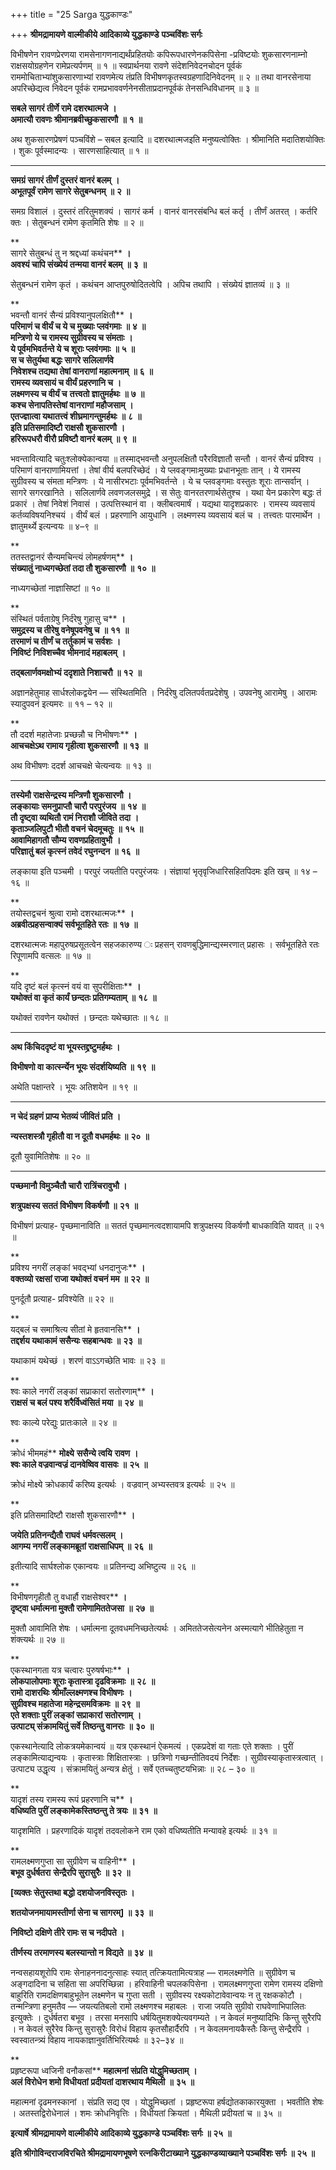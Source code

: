+++
title = "25 Sarga युद्धकाण्डः"

+++
**श्रीमद्रामायणे वाल्मीकीये आदिकाव्ये युद्धकाण्डे** **पञ्चविंशः सर्गः**

विभीषणेन रावणप्रेरणया रामसेनागणनाद्यर्थंप्रहितयोः कपिरूपधारणेनकपिसेना -प्रविष्टयोः शुकसारणनाम्नो राक्षसयोग्रहणेन रामेप्रत्यर्पणम् ॥ १ ॥ स्वप्रार्थनया रावणे संदेशनिवेदनचोदन पूर्वकं राममोचिताभ्यांशुकसारणाभ्यां रावणमेत्य तंप्रति विभीषणकृतस्वग्रहणादिनिवेदनम् ॥ २ ॥ तथा वानरसेनाया अपरिच्छेद्यत्व निवेदन पूर्वकं रामप्रभाववर्णनेनसीताप्रदानपूर्वकं तेनसन्धिविधानम् ॥ ३ ॥

**सबले सागरं तीर्णे रामे दशरथात्मजे** **।  
अमात्यौ रावणः श्रीमानब्रवीच्छुकसारणौ** **॥** **१** **॥**

अथ शुकसारणप्रेषणं पञ्चविंशे – सबल इत्यादि ॥ दशरथात्मजइति मनुष्यत्वोक्तिः । श्रीमानिति मदातिशयोक्तिः । शुकः पूर्वस्मादन्यः । सारणसाहित्यात् ॥ १ ॥

****

**समग्रं सागरं तीर्णं दुस्तरं वानरं बलम्** **।  
अभूतपूर्वं रामेण सागरे सेतुबन्धनम्** **॥** **२** **॥**

समग्र विशालं । दुस्तरं तरितुमशक्यं । सागरं कर्म । वानरं वानरसंबन्धि बलं कर्तृ । तीर्णं अतरत् । कर्तरि क्तः । सेतुबन्धनं रामेण कृतमिति शेषः ॥ २ ॥

**  
सागरे सेतुबन्धं तु न श्रद्दध्यां कथंचन** **।  
अवश्यं चापि संख्येयं तन्मया वानरं बलम्** **॥** **३** **॥**

सेतुबन्धनं रामेण कृतं । कथंचन आप्तपुरुषोदितत्वेपि । अपिच तथापि । संख्येयं ज्ञातव्यं ॥ ३ ॥

**  
भवन्तौ वानरं सैन्यं प्रविश्यानुपलक्षितौ** **।  
परिमाणं च वीर्यं च ये च मुख्याः प्लवंगमाः** **॥** **४** **॥  
मन्त्रिणो ये च रामस्य सुग्रीवस्य च संमताः** **।  
ये पूर्वमभिवर्तन्ते ये च शूराः प्लवंगमाः** **॥** **५** **॥  
स च सेतुर्यथा बद्धः सागरे सलिलार्णवे  
निवेशश्च तद्यथा तेषां वानराणां महात्मनाम्** **॥** **६** **॥  
रामस्य व्यवसायं च वीर्यं प्रहरणानि च** **।  
लक्ष्मणस्य च वीर्यं च** **तत्त्वतो ज्ञातुमर्हथः** **॥** **७** **॥  
कश्च सेनापतिस्तेषां वानराणां महौजसाम्** **।  
एतज्ज्ञात्वा यथातत्त्वं शीघ्रमागन्तुमर्हथः** **॥** **८** **॥  
इति प्रतिसमादिष्टौ राक्षसौ शुकसारणौ** **।  
हरिरूपधरौ वीरौ प्रविष्टौ वानरं बलम्** **॥** **९** **॥**

भवन्तावित्यादि चतुःश्लोक्येकान्वया ॥ तस्माद्भवन्तौ अनुपलक्षितौ परैरविज्ञातौ सन्तौ । वानरं सैन्यं प्रविश्य । परिमाणं वानराणामियत्तां । तेषां वीर्य बलपरिच्छेदं । ये प्लवङ्गमाःमुख्याः प्रधानभूताः तान् । ये रामस्य सुग्रीवस्य च संमता मन्त्रिणः । ये नासीरभटाः पूर्वमभिवर्तन्ते । ये च प्लवङ्गमाः वस्तुतः शूराः तान्सर्वान् । सागरे सगरखानिते । सलिलार्णवे लवणजलसमुद्रे । स सेतुः वानरतरणार्थसेतुश्च । यथा येन प्रकारेण बद्धः तं प्रकारं । तेषां निवेशं निवासं । उत्पत्तिस्थानं वा । क्लीबत्वमार्षं । यद्यथा यादृशप्रकारः । रामस्य व्यवसायं कर्तव्यविषयनिश्चयं । वीर्यं बलं । प्रहरणानि आयुधानि । लक्ष्मणस्य व्यवसायं बलं च । तत्त्वतः पारमार्थेन । ज्ञातुमर्थ्ये इत्यन्वयः ॥ ४–९ ॥

**  
ततस्तद्वानरं सैन्यमचिन्त्यं लोमहर्षणम्** **।  
संख्यातुं नाध्यगच्छेतां तदा तौ शुकसारणौ** **॥** **१०** **॥**

नाध्यगच्छेतां नाज्ञासिष्टां ॥ १० ॥

**  
संस्थितं पर्वताग्रेषु निर्दरेषु गुहासु च** **।  
समुद्रस्य च तीरेषु वनेषूपवनेषु च** **॥** **११** **॥  
तरमाणं च तीर्णं च तर्तुकामं च सर्वशः** **।  
निविष्टं निविशच्चैव भीमनादं महाबलम्** **।**

**तद्बलार्णवमक्षोभ्यं ददृशाते निशाचरौ ॥** **१२** **॥**

अज्ञानहेतुमाह सार्धश्लोकद्वयेन — संस्थितमिति । निर्दरेषु दलितपर्वतप्रदेशेषु । उपवनेषु आरामेषु । आरामः स्यादुपवनं इत्यमरः ॥ ११ – १२ ॥

**  
तौ ददर्श महातेजाः प्रच्छन्नौ च निभीषणः** **।  
आचचक्षेऽथ रामाय गृहीत्वा शुकसारणौ** **॥** **१३** **॥**

अथ विभीषणः ददर्श आचचक्षे चेत्यन्वयः ॥ १३ ॥

****

**तस्येमौ राक्षसेन्द्रस्य मन्त्रिणौ शुकसारणौ ।  
लङ्कायाः समनुप्राप्तौ चारौ परपुरंजय** **॥** **१४** **॥  
तौ दृष्ट्वा व्यथितौ रामं निराशौ जीविते तदा** **।  
कृताञ्जलिपुटौ भीतौ वचनं चेदमूचतुः** **॥** **१५** **॥  
आवामिहागतौ सौम्य रावणप्रहितावुभौ** **।  
परिज्ञातुं बलं कृत्स्नं तवेदं रघुनन्दन** **॥** **१६** **॥**

लङ्काया इति पञ्चमी । परपुरं जयतीति परपुरंजयः । संज्ञायां भृतृवृजिधारिसहितपिदमः इति खच् ॥ १४ – १६ ॥

**  
तयोस्तद्वचनं श्रुत्वा रामो दशरथात्मजः** **।  
अब्रवीत्प्रहसन्वाक्यं सर्वभूतहिते रतः** **॥** **१७** **॥**

दशरथात्मजः महापुरुषप्रसूतत्वेन सहजकारुण्य ः प्रहसन् रावणबुद्धिमान्द्यस्मरणात् प्रहासः । सर्वभूतहिते रतः रिपूणामपि वत्सलः ॥ १७ ॥

**  
यदि दृष्टं बलं कृत्स्नं वयं वा सुपरीक्षिताः** **।  
यथोक्तं वा कृतं कार्यं छन्दतः प्रतिगम्यताम्** **॥** **१८** **॥**

यथोक्तं रावणेन यथोक्तं । छन्दतः यथेच्छातः ॥ १८ ॥

****

**अथ किंचिददृष्टं वा भूयस्तद्द्रष्टुमर्हथः ।**

**विभीषणो वा कार्त्स्न्येन भूयः संदर्शयिष्यति ॥** **१९** **॥**

अथेति पक्षान्तरे । भूयः अतिशयेन ॥ १९ ॥

****

**न चेदं ग्रहणं प्राप्य भेतव्यं जीवितं प्रति ।**

**न्यस्तशस्त्रौ गृहीतौ वा न दूतौ वधमर्हथः ॥** **२०** **॥**

दूतौ युवामितिशेषः ॥ २० ॥

****

**पच्छमानौ विमुञ्चैतौ चारौ रात्रिंचरावुभौ ।**

**शत्रुपक्षस्य सततं विभीषण विकर्षणौ ॥** **२१** **॥**

विभीषणं प्रत्याह- पृच्छमानाविति ॥ सततं पृच्छमानत्वदशायामपि शत्रुपक्षस्य विकर्षणौ बाधकाविति यावत् ॥ २१ ॥

**  
प्रविश्य नगरीं लङ्कां भवद्भ्यां धनदानुजः** **।  
वक्तव्यो रक्षसां राजा यथोक्तं वचनं मम** **॥** **२२** **॥**

पुनर्दूतौ प्रत्याह- प्रविश्येति ॥ २२ ॥

**  
यद्बलं च समाश्रित्य सीतां मे हृतवानसि** **।  
तद्दर्शय यथाकामं ससैन्यः सहबान्धवः** **॥** **२३** **॥**

यथाकामं यथेच्छं । शरणं वाऽऽगच्छेति भावः ॥ २३ ॥

**  
श्वः काले नगरीं लङ्कां सप्राकारां सतोरणाम्** **।  
राक्षसं च बलं पश्य शरैर्विध्वंसितं मया** **॥** **२४** **॥**

श्वः काल्ये परेद्युः प्रातःकाले ॥ २४ ॥

**  
क्रोधं भीममहं** **मोक्ष्ये** **ससैन्ये त्वयि** **रावण** **।  
श्वः काले वज्रवान्वज्रं दानवेष्विव वासवः** **॥** **२५** **॥**

क्रोधं मोक्ष्ये क्रोधकार्यं करिष्य इत्यर्थः । वज्रवान् अभ्यस्तवत्र इत्यर्थः ॥ २५ ॥

**  
इति प्रतिसमादिष्टौ राक्षसौ शुकसारणौ** **।**

**जयेति प्रतिनन्द्यैतौ राघवं धर्मवत्सलम् ।  
आगम्य नगरीं लङ्कामब्रूतां राक्षसाधिपम्** **॥** **२६** **॥**

इतीत्यादि सार्घश्लोक एकान्वयः ॥ प्रतिनन्द्य अभिष्टुत्य ॥ २६ ॥

**  
विभीषणगृहीतौ तु वधार्हौ राक्षसेश्वर** **।  
दृष्ट्वा धर्मात्मना मुक्तौ रामेणामिततेजसा** **॥** **२७** **॥**

मुक्तौ आवामिति शेषः । धर्मात्मना दूतवधमनिच्छतेत्यर्थः । अमिततेजसेत्यनेन अस्मत्यागे भीतिहेतुता न शंक्त्यर्थः ॥ २७ ॥

**  
एकस्थानगता यत्र चत्वारः पुरुषर्षभाः** **।  
लोकपालोपमाः शूराः कृतास्त्रा दृढविक्रमाः** **॥** **२८** **॥  
रामो दाशरथिः श्रीमाँल्लक्ष्मणश्च विभीषणः** **।  
सुग्रीवश्च महातेजा महेन्द्रसमविक्रमः** **॥** **२९** **॥  
एते शक्ताः पुरीं लङ्कां सप्राकारां सतोरणाम्** **।  
उत्पाट्य् संक्रामयितुं सर्वे तिष्ठन्तु वानराः** **॥** **३०** **॥**

एकस्थानेत्यादि लोकत्रयमेकान्वयं ॥ यत्र एकस्थानं ऐकमत्यं । एकप्रदेशं वा गताः एते शक्ताः । पुरीं लङ्कामित्याद्यन्वयः । कृतास्त्राः शिक्षितास्त्राः । छत्रिणो गच्छन्तीतिवदयं निर्देशः । सुग्रीवस्याकृतास्त्रत्वात् । उत्पाट्य उद्धृत्य । संक्रामयितुं अन्यत्र क्षेतुं । सर्वे एतच्चतुष्टयभिन्नाः ॥ २८ – ३० ॥

**  
यादृशं तस्य रामस्य रूपं प्रहरणानि च** **।  
वधिष्यति पुरीं लङ्कामेकस्तिष्ठन्तु ते त्रयः** **॥** **३१** **॥**

यादृशमिति । प्रहरणादिकं यादृशं तदवलोकने राम एको वधिष्यतीति मन्यावहे इत्यर्थः ॥ ३१ ॥

**  
रामलक्ष्मणगुप्ता सा सुग्रीवेण च वाहिनी** **।  
बभूव दुर्धर्षतरा** **सेन्द्रैरपि सुरासुरैः** **॥** **३२** **॥**

**\[व्यक्तः सेतुस्तथा बद्धो दशयोजनविस्तृतः ।**

**शतयोजनमायामस्तीर्णा सेना च सागरम्\] ॥** **३३** **॥**

**निविष्टो दक्षिणे तीरे रामः स च नदीपते ।**

**तीर्णस्य तरमाणस्य बलस्यान्तो न विद्यते ॥** **३४** **॥**

नन्वसहायशूरोपि रामः सेनाहननादनुत्साहः स्यात् तत्क्रियतामित्यत्राह — रामलक्ष्मणेति ॥ सुग्रीवेण च अङ्गदादिना च सहिता सा अपरिच्छिन्ना । हरिवाहिनी चपलकपिसेना । रामलक्ष्मणगुप्ता रामेण रामस्य दक्षिणो बाहुरिति रामदक्षिणबाहुभूतेन लक्ष्मणेन च गुप्ता सती । सुग्रीवस्य रक्ष्यकोटावेवान्वयः न तु रक्षककोटौ । तन्मन्त्रिणा हनुमतैव — जयत्यतिबलो रामो लक्ष्मणश्च महाबलः । राजा जयति सुग्रीवो राघवेणाभिपालितः इत्युक्तेः । दुर्धर्षतरा बभूव । तरसा मनसापि धर्षयितुमशक्येत्यवगम्यते । न केवलं मनुष्यादिभिः किन्तु सुरैरपि । न केवलं सुरैरेव किन्तु सुरासुरैः विरोधं विहाय कृतसौहार्दैरपि । न केवलमनायकैस्तैः किन्तु सेन्द्रैरपि । स्वस्वातन्त्र्यं विहाय नायकाज्ञानुवर्तिभिरित्यर्थः ॥ ३२–३४ ॥

**  
प्रहृष्टरूपा ध्वजिनी वनौकसां** **महात्मनां संप्रति योद्धुमिच्छताम्** **।  
अलं विरोधेन शमो विधीयतां** **प्रदीयतां दाशरथाय मैथिली** **॥** **३५** **॥**

महात्मनां दृढमनस्कानां । संप्रति सद्य एव । योद्धुमिच्छतां । प्रहृष्टरूपा हर्षद्योतकाकारयुक्ता । भवतीति शेषः । अतस्तद्विरोधेनालं । शमः क्रोधनिवृत्तिः । विधीयतां क्रियतां । मैथिली प्रदीयतां च ॥ ३५ ॥

**इत्यार्षे** **श्रीमद्रामायणे वाल्मीकीये आदिकाव्ये युद्धकाण्डे** **पञ्चविंशः सर्गः ॥ २५** **॥**

**इति श्रीगोविन्दराजविरचिते श्रीमद्रामायणभूषणे रत्नकिरीटाख्याने युद्धकाण्डव्याख्याने पञ्चविंशः सर्गः ॥ २५ ॥**
